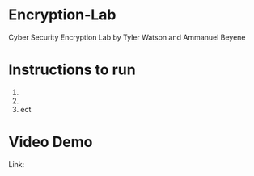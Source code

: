# Encryption-Lab
Cyber Security Encryption Lab by Tyler Watson and Ammanuel Beyene

# Instructions to run
1.
2.
3. ect

# Video Demo
Link:
